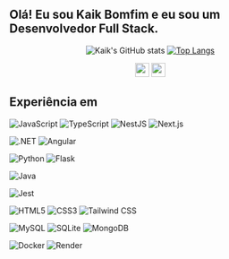 ## Olá! Eu sou Kaik Bomfim e eu sou um Desenvolvedor Full Stack.

<div align="center" style="display: inline_block">
  
  ![Kaik's GitHub stats](https://github-readme-streak-stats.herokuapp.com/?user=kaikbomfim&theme=transparent&show_icons=true&text_color=ffffff&hide_border=false&hide_title=true&height=100&text_bold=false)
  [![Top Langs](https://github-readme-stats.vercel.app/api/top-langs/?username=kaikbomfim&layout=compact&show_icons=true&theme=tokyonight&langs_count=8)](https://github.com/anuraghazra/github-readme-stats)
  
  <a href = "https://www.linkedin.com/in/kaikbomfim/"><img height="25em" src="https://img.shields.io/badge/LinkedIn-0077B5?style=for-the-badge&logo=linkedin&logoColor=white" target="_blank"></a>
  <a href = "mailto:kaikbomfim@gmail.com"><img height="25em" src="https://img.shields.io/badge/Gmail-D14836?style=for-the-badge&logo=gmail&logoColor=white"></a>  
</div>

## Experiência em

<div align="start" style="display: inline_block">

![JavaScript](https://img.shields.io/badge/javascript-%23323330.svg?style=for-the-badge&logo=javascript&logoColor=%23F7DF1E)
![TypeScript](https://img.shields.io/badge/typescript-%23007ACC.svg?style=for-the-badge&logo=typescript&logoColor=white)
![NestJS](https://img.shields.io/badge/nestjs-%23E0234E.svg?style=for-the-badge&logo=nestjs&logoColor=white)
![Next.js](https://img.shields.io/badge/Next-black?style=for-the-badge&logo=next.js&logoColor=white)  

![.NET](https://img.shields.io/badge/.NET-8.0+-512BD4?style=for-the-badge&logo=dotnet&logoColor=white)
![Angular](https://img.shields.io/badge/Angular-DD0031?style=for-the-badge&logo=angular&logoColor=white)

![Python](https://img.shields.io/badge/python-3670A0?style=for-the-badge&logo=python&logoColor=ffdd54)
![Flask](https://img.shields.io/badge/flask-%23000.svg?style=for-the-badge&logo=flask&logoColor=white)

![Java](https://img.shields.io/badge/java-%23ED8B00.svg?style=for-the-badge&logo=openjdk&logoColor=white)

![Jest](https://img.shields.io/badge/Jest-C21325?style=for-the-badge&logo=jest&logoColor=white)

![HTML5](https://img.shields.io/badge/html5-%23E34F26.svg?style=for-the-badge&logo=html5&logoColor=white)
![CSS3](https://img.shields.io/badge/css3-%231572B6.svg?style=for-the-badge&logo=css3&logoColor=white)
![Tailwind CSS](https://img.shields.io/badge/Tailwind_CSS-06B6D4?style=for-the-badge&logo=tailwind-css&logoColor=white)

![MySQL](https://img.shields.io/badge/mysql-4479A1.svg?style=for-the-badge&logo=mysql&logoColor=white)
![SQLite](https://img.shields.io/badge/sqlite-%2307405e.svg?style=for-the-badge&logo=sqlite&logoColor=white)
![MongoDB](https://img.shields.io/badge/MongoDB-%234ea94b.svg?style=for-the-badge&logo=mongodb&logoColor=white)

![Docker](https://img.shields.io/badge/Docker-2CA5E0?style=for-the-badge&logo=docker&logoColor=white)
![Render](https://img.shields.io/badge/Render-46E3B7?style=for-the-badge&logo=render&logoColor=white)

</div>




